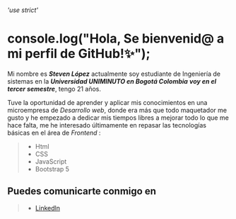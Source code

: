 ###### 'use strict'
# console.log("Hola, Se bienvenid@ a mi perfil de GitHub!:sparkles:");


Mi nombre es ***Steven López*** actualmente soy estudiante de Ingeniería de sistemas en la ***Universidad UNIMINUTO en Bogotá Colombia*** ***voy en el tercer semestre***, tengo 21 años. 

Tuve la oportunidad de aprender y aplicar mis conocimientos en una microempresa de *Desarrollo web*, donde era más que todo maquetador me gusto y he empezado a
dedicar mis tiempos libres a mejorar todo lo que me hace falta, me he interesado últimamente en repasar las tecnologías básicas en el área de *Frontend* :

> * Html
> * CSS
> * JavaScript
> * Bootstrap 5

## Puedes comunicarte conmigo en

> * [Linkedln](https://www.linkedin.com/in/contact-stevenxyn/)










